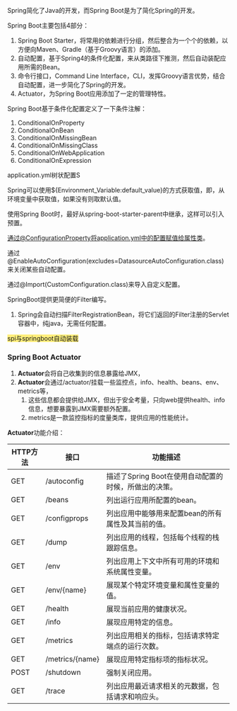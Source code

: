 Spring简化了Java的开发，而Spring Boot是为了简化Spring的开发。

Spring Boot主要包括4部分：

1. Spring Boot Starter，将常用的依赖进行分组，然后整合为一个个的依赖，以方便向Maven、Gradle（基于Groovy语言）的添加。
2. 自动配置，基于Spring4的条件化配置，来从类路径下推测，然后自动装配应用所需的Bean。
3. 命令行接口，Command Line Interface，CLI，发挥Groovy语言优势，结合自动配置，进一步简化了Spring的开发。
4. Actuator，为Spring Boot应用添加了一定的管理特性。



Spring Boot基于条件化配置定义了一下条件注解：

1. ConditionalOnProperty
2. ConditionalOnBean
3. ConditionalOnMissingBean
4. ConditionalOnMissingClass
5. ConditionalOnWebApplication
6. ConditionalOnExpression



application.yml树状配置S

Spring可以使用${Environment_Variable:default_value}的方式获取值，即，从环境变量中获取值，如果没有则取默认值。



使用Spring Boot时，最好从spring-boot-starter-parent中继承，这样可以引入预置。



通过@ConfigurationProperty将application.yml中的配置赋值给属性类。

通过@EnableAutoConfiguration(excludes=DatasourceAutoConfiguration.class)来关闭某些自动配置。

通过@Import(CustomConfiguration.class)来导入自定义配置。



SpringBoot提供更简便的Filter编写。

1. Spring会自动扫描FilterRegistrationBean，将它们返回的Filter注册的Servlet容器中，纯java，无需任何配置。





<span style=background:#ffee7c>spi与springboot自动装载</span>



### Spring Boot Actuator

1. **Actuator**会将自己收集到的信息暴露给JMX，
2. **Actuator**会通过/actuator/挂载一些监控点，info、health、beans、env、metrics等，
   1. 这些信息都会提供给JMX，但出于安全考量，只向web提供health、info信息，想要暴露到JMX需要额外配置。
   2. metrics是一款监控指标的度量类库，提供应用的性能统计。

**Actuator**功能介绍：

| HTTP方法 | 接口            | 功能描述                                              |
| -------- | --------------- | ----------------------------------------------------- |
| GET      | /autoconfig     | 描述了Spring Boot在使用自动配置的时候，所做出的决策。 |
| GET      | /beans          | 列出运行应用所配置的bean。                            |
| GET      | /configprops    | 列出应用中能够用来配置bean的所有属性及其当前的值。    |
| GET      | /dump           | 列出应用的线程，包括每个线程的栈跟踪信息。            |
| GET      | /env            | 列出应用上下文中所有可用的环境和系统属性变量。        |
| GET      | /env/{name}     | 展现某个特定环境变量和属性变量的值。                  |
| GET      | /health         | 展现当前应用的健康状况。                              |
| GET      | /info           | 展现应用特定的信息。                                  |
| GET      | /metrics        | 列出应用相关的指标，包括请求特定端点的运行次数。      |
| GET      | /metrics/{name} | 展现应用特定指标项的指标状况。                        |
| POST     | /shutdown       | 强制关闭应用。                                        |
| GET      | /trace          | 列出应用最近请求相关的元数据，包括请求和响应头。      |

